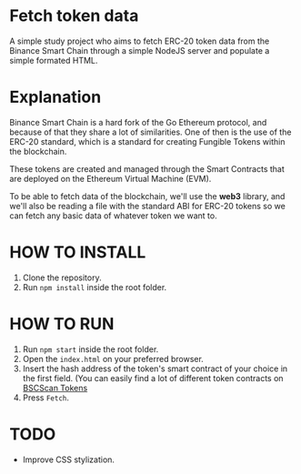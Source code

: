 # Fetch token data

A simple study project who aims to fetch ERC-20 token data from the Binance Smart Chain through  a simple NodeJS server and populate a simple formated HTML.

# Explanation

Binance Smart Chain is a hard fork of the Go Ethereum protocol, and because of that they share a lot of similarities. One of then is the use of the ERC-20 standard, which is a standard for creating Fungible Tokens within the blockchain.

These tokens are created and managed through the Smart Contracts that are deployed on the Ethereum Virtual Machine (EVM).

To be able to fetch data of the blockchain, we'll use the **web3** library, and we'll also be reading a file with the standard ABI for ERC-20 tokens so we can fetch any basic data of whatever token we want to.

# HOW TO INSTALL

1. Clone the repository.
2. Run `npm install` inside the root folder.

# HOW TO RUN

1. Run `npm start` inside the root folder.
2. Open the `index.html` on your preferred browser.
3. Insert the hash address of the token's smart contract of your choice in the first field. (You can easily find a lot of different token contracts on [BSCScan Tokens](https://bscscan.com/tokens "Block explorer of the Binance Smart Chain")
4. Press `Fetch`.

# TODO
- Improve CSS stylization.